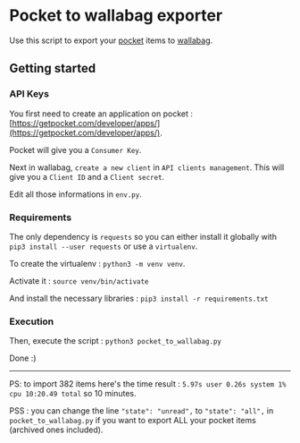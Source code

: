 # Pocket to wallabag exporter

Use this script to export your [pocket](https://getpocket.com) items to [wallabag](https://www.wallabag.it).

## Getting started

### API Keys

You first need to create an application on pocket : [https://getpocket.com/developer/apps/](https://getpocket.com/developer/apps/).

Pocket will give you a `Consumer Key`.

Next in wallabag, `create a new client` in `API clients management`. This will give you a `Client ID` and a `Client secret`.

Edit all those informations in `env.py`.

### Requirements

The only dependency is `requests` so you can either install it globally with `pip3 install --user requests` or use a `virtualenv`.

To create the virtualenv : `python3 -m venv venv`.

Activate it : `source venv/bin/activate`

And install the necessary libraries : `pip3 install -r requirements.txt`

### Execution

Then, execute the script : `python3 pocket_to_wallabag.py`

Done :)

---

PS: to import 382 items here's the time result : `5.97s user 0.26s system 1% cpu 10:20.49 total` so 10 minutes.

PSS : you can change the line `"state": "unread",` to `"state": "all",` in `pocket_to_wallabag.py` if you want to export ALL your pocket items (archived ones included).